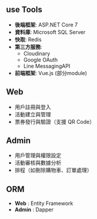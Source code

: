 ## use Tools
- **後端框架**: ASP.NET Core 7
- **資料庫**: Microsoft SQL Server
- **快取**: Redis
- **第三方服務**:
  - Cloudinary 
  - Google OAuth 
  - Line MessagingAPI
- **前端框架**: Vue.js (部分module)

## Web 
- 用戶註冊與登入
- 活動建立與管理
- 票券發行與驗證（支援 QR Code）

## Admin 
- 用戶管理與權限設定
- 活動審核與數據分析
- 排程（如刪除購物車、訂單處理）

## ORM
- **Web** : Entity Framework 
- **Admin** : Dapper 



